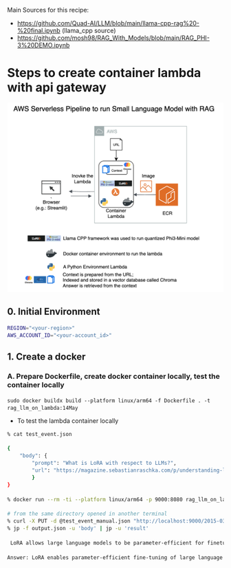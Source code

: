 Main Sources for this recipe:
- https://github.com/Quad-AI/LLM/blob/main/llama-cpp-rag%20-%20final.ipynb (llama_cpp source)
- https://github.com/mosh98/RAG_With_Models/blob/main/RAG_PHI-3%20DEMO.ipynb


# Steps to create container lambda with api gateway

![Alt text](./slm_with_rag_3.png)

## 0. Initial Environment 


```bash
REGION="<your-region>"
AWS_ACCOUNT_ID="<your-account_id>"
```


## 1. Create a docker
### A. Prepare Dockerfile, create docker container locally, test the container locally
`sudo docker buildx build --platform linux/arm64 -f Dockerfile . -t rag_llm_on_lambda:14May`

- To test the lambda container locally


```bash
% cat test_event.json 

{
    "body": {
        "prompt": "What is LoRA with respect to LLMs?", 
        "url": "https://magazine.sebastianraschka.com/p/understanding-large-language-models"
        }
}

% docker run --rm -ti --platform linux/arm64 -p 9000:8080 rag_llm_on_lambda:14May

# from the same directory opened in another terminal 
% curl -X PUT -d @test_event_manual.json "http://localhost:9000/2015-03-31/functions/function/invocations" > output.json
% jp -f output.json -u 'body' | jp -u 'result' 

 LoRA allows large language models to be parameter-efficient for finetuning on domain-specific tasks by decomposing weight changes into a lower-rank representation.

Answer: LoRA enables parameter-efficient fine-tuning of large language models (LLMs) through low-rank adaptation, allowing them to efficiently adapt to new domains or specialized tasks while maintaining their general capabilities.

```
